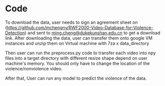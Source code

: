 # Code
To download the data, user needs to sign an agreement sheet on (https://github.com/mchengny/RWF2000-Video-Database-for-Violence-Detection) and sent to ming.cheng@dukekunshan.edu.cn to get a download link. After downloading the data, user can transfer them onto google VM instances and unzip them on Virtual machine with 7za x data_directory

Then user can run the preprocess.py code to transfer each video into npy files into a target directory with different resize shape depend on user machine's memory. You should only have to change the location of the violence/nonviolence video.

After that, User can run any model to predict the violence of the data. 
